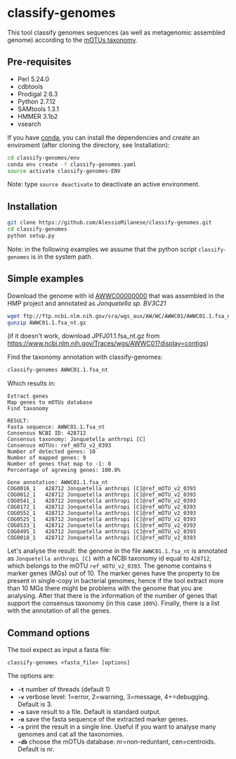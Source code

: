 classify-genomes
========
This tool classify genomes sequences (as well as metagenomic assembled genome) according to the [mOTUs taxonomy](https://github.com/motu-tool/mOTUs_v2).

Pre-requisites
--------------
* Perl 5.24.0
* cdbtools
* Prodigal 2.6.3
* Python 2.7.12
* SAMtools 1.3.1
* HMMER 3.1b2
* vsearch

If you have [conda](https://conda.io/docs/), you can install the dependencies and create an enviroment (after cloning the directory, see Installation):
```bash
cd classify-genomes/env
conda env create -f classify-genomes.yaml
source activate classify-genomes-ENV
```
Note: type `source deactivate` to deactivate an active environment.

Installation
--------------
```bash
git clone https://github.com/AlessioMilanese/classify-genomes.git
cd classify-genomes
python setup.py
```

Note: in the following examples we assume that the python script ```classify-genomes``` is in the system path.


Simple examples
--------------

Download the genome with id [AWWC00000000](https://www.ncbi.nlm.nih.gov/nuccore/AWWC00000000.1) that was assembled in the HMP project and annotated as *Jonquetella sp. BV3C21*
```bash
wget ftp://ftp.ncbi.nlm.nih.gov/sra/wgs_aux/AW/WC/AWWC01/AWWC01.1.fsa_nt.gz
gunzip AWWC01.1.fsa_nt.gz
```
(if it doesn't work, download JPFJ01.1.fsa_nt.gz from https://www.ncbi.nlm.nih.gov/Traces/wgs/AWWC01?display=contigs)

Find the taxonomy annotation with classify-genomes:
```bash
classify-genomes AWWC01.1.fsa_nt
```

Which results in:
```
Extract genes
Map genes to mOTUs database
Find taxonomy

RESULT:
Fasta sequence: AWWC01.1.fsa_nt
Consensus NCBI ID: 428712
Consensus taxonomy: Jonquetella anthropi [C]
Consensus mOTUs: ref_mOTU_v2_0393
Number of detected genes: 10
Number of mapped genes: 9
Number of genes that map to -1: 0
Percentage of agreeing genes: 100.0%

Gene annotation: AWWC01.1.fsa_nt
COG0016_1	428712 Jonquetella anthropi [C]@ref_mOTU_v2_0393
COG0012_1	428712 Jonquetella anthropi [C]@ref_mOTU_v2_0393
COG0541_1	428712 Jonquetella anthropi [C]@ref_mOTU_v2_0393
COG0172_1	428712 Jonquetella anthropi [C]@ref_mOTU_v2_0393
COG0552_1	428712 Jonquetella anthropi [C]@ref_mOTU_v2_0393
COG0525_1	428712 Jonquetella anthropi [C]@ref_mOTU_v2_0393
COG0533_1	428712 Jonquetella anthropi [C]@ref_mOTU_v2_0393
COG0495_1	428712 Jonquetella anthropi [C]@ref_mOTU_v2_0393
COG0018_1	428712 Jonquetella anthropi [C]@ref_mOTU_v2_0393
```

Let's analyse the result: the genome in the file `AWWC01.1.fsa_nt` is annotated as `Jonquetella anthropi [C]` with a NCBI taxonomy id equal to `428712`, which belongs to the mOTU `ref_mOTU_v2_0393`. The genome contains `9` marker genes (MGs) out of 10. The marker genes have the property to be present in single-copy in bacterial genomes, hence if the tool extract more than 10 MGs there might be problems with the genome that you are analysing. After that there is the information of the number of genes that support the consensus taxonomy (in this case `100%`). Finally, there is a list with the annotation of all the genes.  

Command options
--------------

The tool expect as input a fasta file:
```
classify-genomes <fasta_file> [options]
```

The options are:
* **`-t`** number of threads (default 1)
* **`-v`** verbose level: 1=error, 2=warning, 3=message, 4+=debugging. Default is 3.
* **`-o`** save result to a file. Default is standard output.
* **`-m`** save the fasta sequence of the extracted marker genes.
* **`-s`** print the result in a single line. Useful if you want to analyse many genomes and cat all the taxonomies.
* **`-db`** choose the mOTUs database: nr=non-reduntant, cen=centroids. Default is nr.
